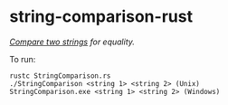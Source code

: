 # string-comparison-rust

*[Compare two strings](http://rosettacode.org/wiki/String_comparison) for equality.*

To run:
```
rustc StringComparison.rs
./StringComparison <string 1> <string 2> (Unix)
StringComparison.exe <string 1> <string 2> (Windows)
```
